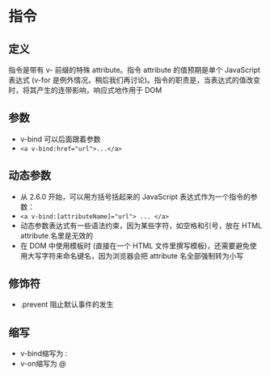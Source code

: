 # 指令

## 定义
  
指令是带有 v- 前缀的特殊 attribute。指令 attribute 的值预期是单个 JavaScript 表达式 (v-for 是例外情况，稍后我们再讨论)。指令的职责是，当表达式的值改变时，将其产生的连带影响，响应式地作用于 DOM

## 参数

* v-bind 可以后面跟着参数
* ```<a v-bind:href="url">...</a>```

## 动态参数

* 从 2.6.0 开始，可以用方括号括起来的 JavaScript 表达式作为一个指令的参数：
* ```<a v-bind:[attributeName]="url"> ... </a>```
* 动态参数表达式有一些语法约束，因为某些字符，如空格和引号，放在 HTML attribute 名里是无效的
* 在 DOM 中使用模板时 (直接在一个 HTML 文件里撰写模板)，还需要避免使用大写字符来命名键名，因为浏览器会把 attribute 名全部强制转为小写

## 修饰符

* .prevent 阻止默认事件的发生

## 缩写

* v-bind缩写为 :
* v-on缩写为 @
  